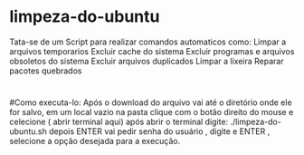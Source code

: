 # limpeza-do-ubuntu
Tata-se de um Script para realizar comandos automaticos como:
Limpar a arquivos temporarios
Excluir cache do sistema
Excluir programas e arquivos obsoletos do sistema
Excluir arquivos duplicados
Limpar a lixeira
Reparar pacotes quebrados
#
#Como executa-lo:
Após o download do arquivo vai até o diretório onde ele for salvo,
em um local vazio na pasta clique com o botão direito do mouse e celecione ( abrir terminal aqui)
após abrir o terminal digite: ./limpeza-do-ubuntu.sh 
depois ENTER vai pedir senha do usuário , digite e ENTER ,
selecione a opção desejada  para  a execução.
